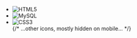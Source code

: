 <ul className="pointer-events-none absolute inset-0 z-0">
  <li className="hidden sm:block absolute left-[8%] top-[12%] w-14 h-14">
    <img src="/icons/html5.svg" className="w-full h-full" alt="HTML5" />
  </li>
  <li className="hidden sm:block absolute right-[14%] top-[18%] w-12 h-12">
    <img src="/icons/mysql.svg" className="w-full h-full" alt="MySQL" />
  </li>
  <li className="absolute left-[6%] bottom-[18%] w-10 h-10 sm:w-12 sm:h-12 opacity-90">
    <img src="/icons/css3.svg" className="w-full h-full" alt="CSS3" />
  </li>
  {/* ...other icons, mostly hidden on mobile... */}
</ul>